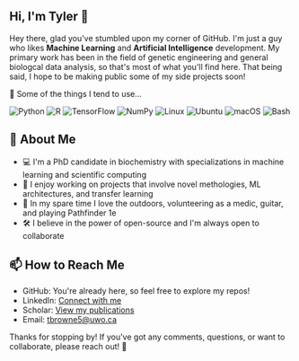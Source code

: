 ## Hi, I'm Tyler 👋

Hey there, glad you've stumbled upon my corner of GitHub. I'm just a guy who likes **Machine Learning** and **Artificial Intelligence** development. My primary work has been in the field of genetic engineering and general biologcal data analysis, so that's most of what you'll find here. That being said, I hope to be making public some of my side projects soon!

🔧 Some of the things I tend to use...

![Python](https://img.shields.io/badge/-Python-3776AB?style=flat-square&logo=python&logoColor=white)
![R](https://img.shields.io/badge/-R-276DC3?style=flat-square&logo=r&logoColor=white)
![TensorFlow](https://img.shields.io/badge/-TensorFlow-FF6F00?style=flat-square&logo=tensorflow&logoColor=white)
![NumPy](https://img.shields.io/badge/-NumPy-013243?style=flat-square&logo=numpy&logoColor=white)
![Linux](https://img.shields.io/badge/-Linux-FCC624?style=flat-square&logo=linux&logoColor=black)
![Ubuntu](https://img.shields.io/badge/-Ubuntu-E95420?style=flat-square&logo=ubuntu&logoColor=white)
![macOS](https://img.shields.io/badge/-macOS-000000?style=flat-square&logo=apple&logoColor=white)
![Bash](https://img.shields.io/badge/-Bash-4EAA25?style=flat-square&logo=gnu-bash&logoColor=white)

## 🌟 About Me

- 💻 I'm a PhD candidate in biochemistry with specializations in machine learning and scientific computing
- 🤖 I enjoy working on projects that involve novel methologies, ML architectures, and transfer learning
- 🌱 In my spare time I love the outdoors, volunteering as a medic, guitar, and playing Pathfinder 1e
- 🛠️ I believe in the power of open-source and I'm always open to collaborate

## 📫 How to Reach Me

- GitHub: You're already here, so feel free to explore my repos!
- LinkedIn: [Connect with me]([https://www.linkedin.com/in/yourprofile](https://www.linkedin.com/in/tyler-browne-37403a134/))
- Scholar: [View my publications]([https://scholar.google.com/citations?user=NPZx6fUAAAAJ&hl=en&oi=sra])
- Email: [tbrowne5@uwo.ca](tbrowne5@uwo.ca)

Thanks for stopping by! If you've got any comments, questions, or want to collaborate, please reach out! 🎉


<!--
**tbrowne5/tbrowne5** is a ✨ _special_ ✨ repository because its `README.md` (this file) appears on your GitHub profile.

Here are some ideas to get you started:

- 🔭 I’m currently working on ...
- 🌱 I’m currently learning ...
- 👯 I’m looking to collaborate on ...
- 🤔 I’m looking for help with ...
- 💬 Ask me about ...
- 📫 How to reach me: ...
- 😄 Pronouns: ...
- ⚡ Fun fact: ...
-->
